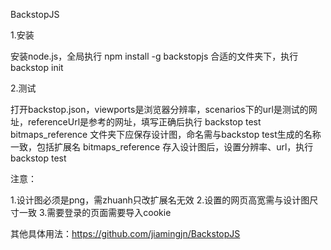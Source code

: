 BackstopJS

1.安装

安装node.js，全局执行 npm install -g backstopjs
合适的文件夹下，执行 backstop init

2.测试

打开backstop.json，viewports是浏览器分辨率，scenarios下的url是测试的网址，referenceUrl是参考的网址，填写正确后执行 backstop  test
bitmaps_reference 文件夹下应保存设计图，命名需与backstop  test生成的名称一致，包括扩展名
bitmaps_reference 存入设计图后，设置分辨率、url，执行 backstop  test

注意：

1.设计图必须是png，需zhuanh只改扩展名无效
2.设置的网页高宽需与设计图尺寸一致
3.需要登录的页面需要导入cookie

其他具体用法：https://github.com/jiamingjn/BackstopJS


